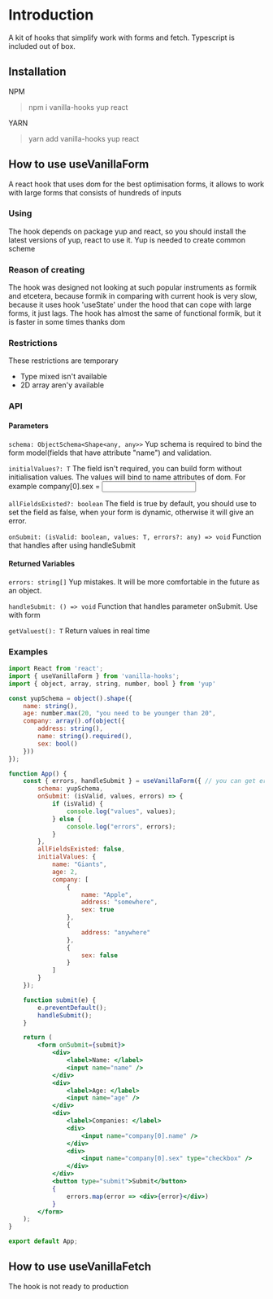# Introduction
A kit of hooks that simplify work with forms and fetch. Typescript is included out of box.

## Installation
NPM
> npm i vanilla-hooks yup react

YARN
> yarn add vanilla-hooks yup react


## How to use useVanillaForm
A react hook that uses dom for the best optimisation forms, it allows to work with large forms that consists of hundreds of inputs

### Using
The hook depends on package yup and react, so you should install the latest versions of yup, react to use it. Yup is needed to create common scheme

### Reason of creating
The hook was designed not looking at such popular instruments as formik and etcetera, because formik in comparing with current hook is very slow, because it uses hook 'useState' under the hood that can cope with large forms, it just lags. The hook has almost the same of functional formik, but it is faster in some times thanks dom

### Restrictions
These restrictions are temporary
* Type mixed isn't available
* 2D array aren'y available

### API

#### Parameters
`schema: ObjectSchema<Shape<any, any>>`
Yup schema is required to bind the form model(fields that have attribute "name") and validation.

`initialValues?: T`
The field isn't required, you can build form without initialisation values. The values will bind to name attributes of dom. For example company[0].sex = <input name="company[0].sex" />

`allFieldsExisted?: boolean`
The field is true by default, you should use to set the field as false, when your form is dynamic, otherwise it will give an error.

`onSubmit: (isValid: boolean, values: T, errors?: any) => void`
Function that handles after using handleSubmit

#### Returned Variables
`errors: string[]`
Yup mistakes. It will be more comfortable in the future as an object.

`handleSubmit: () => void`
Function that handles parameter onSubmit. Use with form

`getValuest(): T`
Return values in real time

### Examples
```jsx
import React from 'react';
import { useVanillaForm } from 'vanilla-hooks';
import { object, array, string, number, bool } from 'yup'

const yupSchema = object().shape({
    name: string(),
    age: number.max(20, "you need to be younger than 20",
    company: array().of(object({
        address: string(),
        name: string().required(),
        sex: bool()
    }))
});

function App() {
    const { errors, handleSubmit } = useVanillaForm({ // you can get errors inside submit or as the variable
        schema: yupSchema,
        onSubmit: (isValid, values, errors) => {
            if (isValid) {
                console.log("values", values);
            } else {
                console.log("errors", errors);
            }
        },
        allFieldsExisted: false,
        initialValues: { 
            name: "Giants",
            age: 2,
            company: [
                {
                    name: "Apple",
                    address: "somewhere",
                    sex: true
                },
                {
                    address: "anywhere"
                },
                {
                    sex: false
                }
            ]
        }
    });

    function submit(e) {
        e.preventDefault();
        handleSubmit();
    }

    return (
        <form onSubmit={submit}>
            <div>
                <label>Name: </label>
                <input name="name" />
            </div>
            <div>
                <label>Age: </label>
                <input name="age" />
            </div>
            <div>
                <label>Companies: </label>
                <div>
                    <input name="company[0].name" />
                </div>
                <div>
                    <input name="company[0].sex" type="checkbox" />
                </div>
            </div>
            <button type="submit">Submit</button>
            {
                errors.map(error => <div>{error}</div>)
            }
        </form>
    );
}

export default App;
```

## How to use useVanillaFetch
The hook is not ready to production
